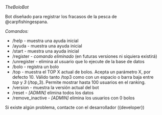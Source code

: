 *TheBoloBot*

Bot diseñado para registrar los fracasos de la pesca de @carpfishingespana.

*Comandos:*

- /help - muestra una ayuda inicial
- /ayuda - muestra una ayuda inicial
- /start - muestra una ayuda inicial
- /register - *comando eliminado* (en futuras versiones ni siquiera existirá)
- /unregister - elimina al usuario que lo ejecute de la base de datos
- /bolo - registra un bolo
- /top - muestra el TOP X actual de bolos. Acepta un parámetro X, por defecto 10. Válido tanto /top3 como con un espacio o barra baja entre *top* y *3* (/top\_3). Permite mostrar hasta 100 usuarios en el ranking.
- /version - muestra la versión actual del bot
- /reset - *[ADMIN]* elimina todos los datos
- /remove\_inactive - *[ADMIN]* elimina los usuarios con 0 bolos

Si existe algún problema, contacte con el desarrollador ({developer})
